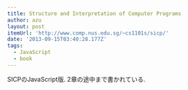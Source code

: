 ```yaml
---
title: Structure and Interpretation of Computer Programs
author: azu
layout: post
itemUrl: 'http://www.comp.nus.edu.sg/~cs1101s/sicp/'
date: '2013-09-15T03:40:28.177Z'
tags:
  - JavaScript
  - book
---
```

SICPのJavaScript版.
2章の途中まで書かれている.
